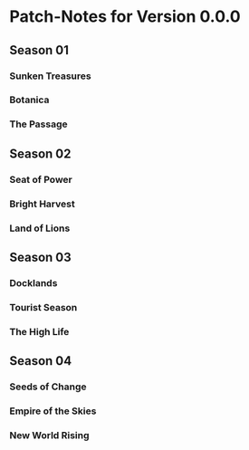 # Patch-Notes for Version 0.0.0
## Season 01
### Sunken Treasures
### Botanica
### The Passage
## Season 02
### Seat of Power
### Bright Harvest
### Land of Lions
## Season 03
### Docklands
### Tourist Season
### The High Life
## Season 04
### Seeds of Change
### Empire of the Skies
### New World Rising